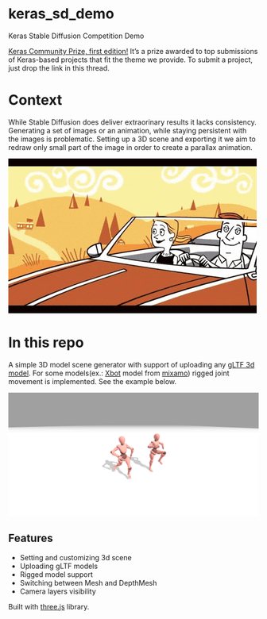 # keras_sd_demo
Keras Stable Diffusion Competition Demo

[Keras Community Prize, first edition!][keras_challenge] It’s a prize awarded to top submissions of Keras-based projects that fit the theme we provide. To submit a project, just drop the link in this thread.

# Context

While Stable Diffusion does deliver extraorinary results it lacks consistency. Generating a set of images or an animation, while staying persistent with the images is problematic. Setting up a 3D scene and exporting it we aim to redraw only small part of the image in order to create a parallax animation.

![parallax example](./docs/parallax_example.gif)

# In this repo

A simple 3D model scene generator with support of uploading any [gLTF 3d model](https://en.wikipedia.org/wiki/GlTF). For some models(ex.: [Xbot](./threejs_scene/js/models/XBot.js) model from [mixamo](https://www.mixamo.com/)) rigged joint movement is implemented. See the example below.

[![Demo](./docs/demo_preview.png)](https://drive.google.com/file/d/1C6Qgd4UKzN7ppy6ySkyVxw8lgwYTC-Kv/view?usp=sharing)

## Features

* Setting and customizing 3d scene
* Uploading gLTF models
* Rigged model support
* Switching between Mesh and DepthMesh
* Camera layers visibility

Built with [three.js](https://threejs.org/) library.


[keras_challenge]: (https://discuss.tensorflow.org/t/announcing-the-keras-community-prize-first-edition/13148/17)